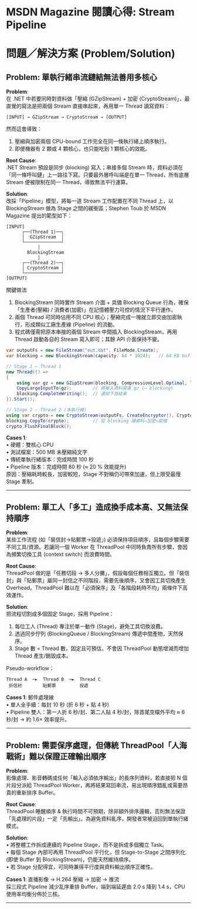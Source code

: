 # MSDN Magazine 閱讀心得: Stream Pipeline  

# 問題／解決方案 (Problem/Solution)

## Problem: 單執行緒串流鏈結無法善用多核心

**Problem**:  
在 .NET 中若要同時對資料做「壓縮 (GZipStream) + 加密 (CryptoStream)」，最直覺的寫法是把兩個 Stream 直接串起來，再用單一 Thread 讀寫資料：

```
[INPUT] → GZipStream → CryptoStream → [OUTPUT]
```

然而這會導致：
1. 壓縮與加密兩個 CPU-bound 工作完全在同一條執行緒上順序執行。  
2. 即便機器有 2 顆或 4 顆核心，也只能吃到 1 顆核心的效能。  

**Root Cause**:  
.NET Stream 預設是同步 (blocking) 寫入；串接多個 Stream 時，資料必須在「同一條呼叫鏈」上一路往下寫。只要最外層呼叫端是在單一 Thread，所有底層 Stream 便被限制在同一 Thread，導致無法平行運算。

**Solution**:  
改採「Pipeline」模型，將每一道 Stream 工作配置在不同 Thread 上，以 BlockingStream 做為 Stage 之間的緩衝區；Stephen Toub 於 MSDN Magazine 提出的範型如下：

```
[INPUT]
      ┌──(Thread 1)──┐
      │  GZipStream  │
      └──────────────┘
            │
        BlockingStream
            │
      ┌──(Thread 2)──┐
      │ CryptoStream │
      └──────────────┘
[OUTPUT]
```

關鍵做法  
1. BlockingStream 同時實作 Stream 介面 + 具備 Blocking Queue 行為，確保「生產者(壓縮) / 消費者(加密)」在記憶體壓力可控的情況下平行運作。  
2. 兩個 Thread 可同時佔用不同 CPU 核心；壓縮完成一塊就立即交由加密執行，形成類似工廠生產線 (Pipeline) 的流動。  
3. 程式碼僅需把原本串接的兩個 Stream 中間插入 BlockingStream，再用 Thread 啟動各自的 Stream 寫入即可；其餘 API 介面保持不變。

```csharp
var outputFs = new FileStream("out.dat", FileMode.Create);
var blocking = new BlockingStream(capacity: 64 * 1024);   // 64 KB buffer

// Stage 1 – Thread 1
new Thread(() =>
{
    using var gz = new GZipStream(blocking, CompressionLevel.Optimal, leaveOpen:true);
    CopyLargeInputTo(gz);        // 將輸入資料寫進 gz (→ blocking)
    blocking.CompleteWriting();  // 通知下游結束
}).Start();

// Stage 2 – Thread 2 (本執行緒)
using var crypto = new CryptoStream(outputFs, CreateEncryptor(), CryptoStreamMode.Write);
blocking.CopyTo(crypto);         // 從 blocking 讀資料→加密→寫檔
crypto.FlushFinalBlock();
```

**Cases 1**:  
• 硬體：雙核心 CPU  
• 測試檔案：500 MB 未壓縮純文字  
• 傳統單執行緒版本：完成時間 100 秒  
• Pipeline 版本：完成時間 80 秒 (≈ 20 % 效能提升)  
原因：壓縮耗時較長，加密較短，Stage 不對稱仍可帶來加速，但上限受最慢 Stage 牽制。

---

## Problem: 單工人「多工」造成換手成本高、又無法保持順序

**Problem**:  
某些工作流程 (如「裝信封→貼郵票→投遞」) 必須保持項目順序，且每個步驟需要不同工具/資源。若讓同一個 Worker 在 ThreadPool 中同時負責所有步驟，會因為頻繁切換工具 (context switch) 而浪費時間。

**Root Cause**:  
ThreadPool 做的是「任務切段 → 多人分攤」，假設每個任務相互獨立。但「裝信封」與「貼郵票」屬同一封信之不同階段，需要先後順序，又會因工具切換產生 Overhead。ThreadPool 難以在「必須保序」及「各階段耗時不均」兩條件下高效運作。

**Solution**:  
把流程切割成多個固定 Stage，採用 Pipeline：  
1. 每位工人 (Thread) 專注於單一動作 (Stage)，避免工具切換浪費。  
2. 透過同步佇列 (BlockingQueue / BlockingStream) 傳遞中間產物，天然保序。  
3. Stage 數 = Thread 數，固定且可預估，不會因 ThreadPool 動態增減而增加 Thread 產生/銷毀成本。  

Pseudo-workflow：

```
Thread A  ─►  Thread B  ─►  Thread C
 折信封        貼郵票         投遞
```

**Cases 1**: 郵件處理線  
• 單人全手續：每封 10 秒 (折 6 秒 + 貼 4 秒)  
• Pipeline 雙人：第一人折 6 秒/封、第二人貼 4 秒/封，除首尾空檔外平均 ≈ 6 秒/封 → 約 1.6× 效率提升。  

---

## Problem: 需要保序處理，但傳統 ThreadPool「人海戰術」難以保證正確輸出順序

**Problem**:  
影像處理、影音轉碼或任何「輸入必須依序輸出」的長序列資料，若直接把 N 個片段分派給 ThreadPool Worker，再將結果寫回串流，易出現順序錯亂或需要昂貴的重新排序 Buffer。

**Root Cause**:  
ThreadPool 睡醒順序 & 執行時間不可預期，除非額外排序邏輯，否則無法保證「先處理的片段」一定「先輸出」。為避免資料亂序，開發者常被迫回到單執行緒模式。

**Solution**:  
• 將整體工作拆成連續的 Pipeline Stage，而不是拆成多個獨立 Task。  
• 每個 Stage 內部可再用 ThreadPool 平行化，但 Stage-to-Stage 之間序列化 (即使 Buffer 到 BlockingStream)，仍能天然維持順序。  
• 若 Stage 分配得宜，可同時兼得平行度與資料輸出順序正確性。

**Cases 1**: 直播影像 → H.264 壓縮 → 加密 → 推流  
採三段式 Pipeline 減少乱序重排 Buffer，端到端延遲由 2.0 s 降到 1.4 s，CPU 使用率均衡分佈於三核。  

---